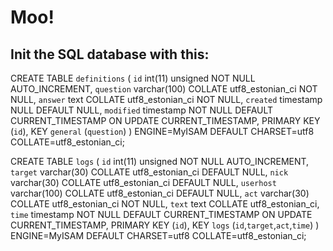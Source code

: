 Moo!
====

Init the SQL database with this:
--------------------------------

CREATE TABLE `definitions` (
  `id` int(11) unsigned NOT NULL AUTO_INCREMENT,
  `question` varchar(100) COLLATE utf8_estonian_ci NOT NULL,
  `answer` text COLLATE utf8_estonian_ci NOT NULL,
  `created` timestamp NULL DEFAULT NULL,
  `modified` timestamp NOT NULL DEFAULT CURRENT_TIMESTAMP ON UPDATE CURRENT_TIMESTAMP,
  PRIMARY KEY (`id`),
  KEY `general` (`question`)
) ENGINE=MyISAM DEFAULT CHARSET=utf8 COLLATE=utf8_estonian_ci;

CREATE TABLE `logs` (
  `id` int(11) unsigned NOT NULL AUTO_INCREMENT,
  `target` varchar(30) COLLATE utf8_estonian_ci DEFAULT NULL,
  `nick` varchar(30) COLLATE utf8_estonian_ci DEFAULT NULL,
  `userhost` varchar(100) COLLATE utf8_estonian_ci DEFAULT NULL,
  `act` varchar(30) COLLATE utf8_estonian_ci NOT NULL,
  `text` text COLLATE utf8_estonian_ci,
  `time` timestamp NOT NULL DEFAULT CURRENT_TIMESTAMP ON UPDATE CURRENT_TIMESTAMP,
  PRIMARY KEY (`id`),
  KEY `logs` (`id`,`target`,`act`,`time`)
) ENGINE=MyISAM DEFAULT CHARSET=utf8 COLLATE=utf8_estonian_ci;

